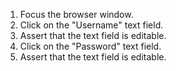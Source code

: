 1. Focus the browser window.
2. Click on the "Username" text field.
3. Assert that the text field is editable.
4. Click on the "Password" text field.
5. Assert that the text field is editable.
